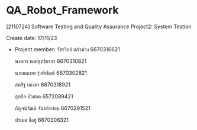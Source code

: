 # QA_Robot_Framework

[2110724] Software Testing and Quality Assurance
Project2: System Testion

Create date: 17/11/23

- Project member:
  วัชรวิทย์ แก้วม่วง 6670316621

  พงศกร พงศ์สุทธิยากร 6670310821

  นายธนเทพ รุ่งพิพัฒน์ 6670302821

  สหรัฐ ทองคำ 6670318921

  สุภกิจ บัวสอด 6572089421

  กัญจน์วัฒน์ จันทร์หง่อม 6670291521

  ปรเมศ ชีอยู่ 6670306321
